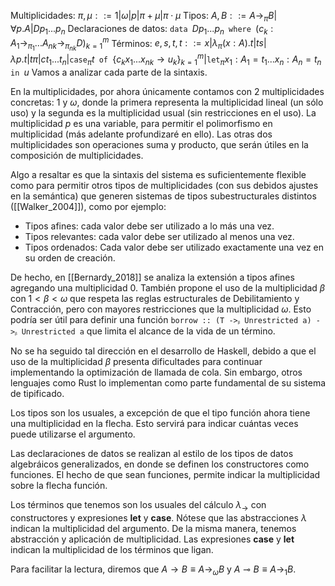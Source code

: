 Multiplicidades: $\pi, \mu ::= 1 | \omega | p | \pi + \mu | \pi \cdot \mu$
Tipos: $A, B ::= A \rightarrow_{\pi} B | \forall p . A | D p_1 ... p_n$
Declaraciones de datos: $\texttt{data } D p_1 ... p_n \texttt{ where } (c_k  : A_1 \rightarrow_{\pi_1} ... {A_n}_k \rightarrow_{{\pi_n}_k} D)_{k=1}^m$
Términos: $e,s,t,t ::= x | \lambda_{\pi} (x:A).t | t s | \lambda p . t | t \pi | c t_1 ... t_n | \texttt{case}_{\pi} t \texttt{ of } \{c_k x_1 ... {x_n}_k \rightarrow u_k \}_{k=1}^m | \texttt{let}_{\pi} x_1 : A_1 = t_1 ... x_n : A_n = t_n \texttt{ in } u$
Vamos a analizar cada parte de la sintaxis.

En la multiplicidades, por ahora únicamente contamos con 2 multiplicidades concretas: $1$ y $\omega$, donde la primera representa la multiplicidad lineal (un sólo uso) y la segunda es la multiplicidad usual (sin restricciones en el uso). La multiplicidad $p$ es una variable, para permitir el polimorfismo en multiplicidad (más adelante profundizaré en ello). Las otras dos multiplicidades son operaciones suma y producto, que serán útiles en la composición de multiplicidades.

Algo a resaltar es que la sintaxis del sistema es suficientemente flexible como para permitir otros tipos de multiplicidades (con sus debidos ajustes en la semántica) que generen sistemas de tipos subestructurales distintos ([[Walker_2004]]), como por ejemplo:
- Tipos afines: cada valor debe ser utilizado a lo más una vez.
- Tipos relevantes: cada valor debe ser utilizado al menos una vez.
- Tipos ordenados: Cada valor debe ser utilizado exactamente una vez en su orden de creación.

De hecho, en [[Bernardy_2018]] se analiza la extensión a tipos afines agregando una multiplicidad $0$. También propone el uso de la multiplicidad $\beta$ con $1 < \beta < \omega$ que respeta las reglas estructurales de Debilitamiento y Contracción, pero con mayores restricciones que la multiplicidad $\omega$. Esto podría ser útil para definir una función `borrow :: (T ->ᵦ Unrestricted a) ->ᵦ Unrestricted a` que limita el alcance de la vida de un término.

No se ha seguido tal dirección en el desarrollo de Haskell, debido a que el uso de la multiplicidad $\beta$ presenta dificultades para continuar implementando la optimización de llamada de cola. Sin embargo, otros lenguajes como Rust lo implementan como parte fundamental de su sistema de tipificado.

Los tipos son los usuales, a excepción de que el tipo función ahora tiene una multiplicidad en la flecha. Esto servirá para indicar cuántas veces puede utilizarse el argumento.

Las declaraciones de datos se realizan al estilo de los tipos de datos algebráicos generalizados, en donde se definen los constructores como funciones. El hecho de que sean funciones, permite indicar la multiplicidad sobre la flecha función.

Los términos que tenemos son los usuales del cálculo $\lambda_{\rightarrow}$ con constructores y expresiones **let** y **case**. Nótese que las abstracciones $\lambda$ indican la multiplicidad del argumento. De la misma manera, tenemos abstracción y aplicación de multiplicidad. Las expresiones **case** y **let** indican la multiplicidad de los términos que ligan.

Para facilitar la lectura, diremos que $A \rightarrow B \equiv A \rightarrow_{\omega} B$ y $A \multimap B \equiv A \rightarrow_1 B$.
